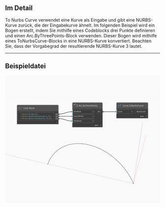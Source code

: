 ## Im Detail
To Nurbs Curve verwendet eine Kurve als Eingabe und gibt eine NURBS-Kurve zurück, die der Eingabekurve ähnelt. Im folgenden Beispiel wird ein Bogen erstellt, indem Sie mithilfe eines Codeblocks drei Punkte definieren und einen Arc.ByThreePoints-Block verwenden. Dieser Bogen wird mithilfe eines ToNurbsCurve-Blocks in eine NURBS-Kurve konvertiert. Beachten Sie, dass der Vorgabegrad der resultierende NURBS-Kurve 3 lautet.
___
## Beispieldatei

![ToNurbsCurve](./Autodesk.DesignScript.Geometry.Curve.ToNurbsCurve_img.jpg)

